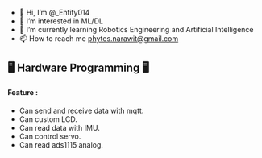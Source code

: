 - 👋 Hi, I’m @_Entity014
- 👀 I’m interested in ML/DL
- 🌱 I’m currently learning Robotics Engineering and Artificial Intelligence
- 📫 How to reach me phytes.narawit@gmail.com

## 🖥️ Hardware Programming 🖥️
#### Feature :
- Can send and receive data with mqtt.
- Can custom LCD.
- Can read data with IMU.
- Can control servo.
- Can read ads1115 analog.

<!---
_Entity014/_Entity014 is a ✨ special ✨ repository because its `README.md` (this file) appears on your GitHub profile.
You can click the Preview link to take a look at your changes.
--->
